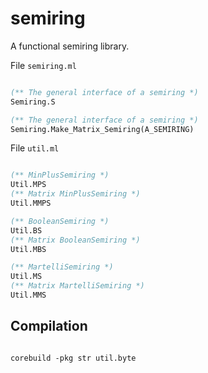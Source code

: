 semiring
========

A functional semiring library.

File `semiring.ml`

```ocaml

(** The general interface of a semiring *)
Semiring.S

(** The general interface of a semiring *)
Semiring.Make_Matrix_Semiring(A_SEMIRING)

```

File `util.ml`

```ocaml

(** MinPlusSemiring *)
Util.MPS
(** Matrix MinPlusSemiring *)
Util.MMPS

(** BooleanSemiring *)
Util.BS
(** Matrix BooleanSemiring *)
Util.MBS

(** MartelliSemiring *)
Util.MS
(** Matrix MartelliSemiring *)
Util.MMS

```

Compilation
-----------

```shell

corebuild -pkg str util.byte

```
